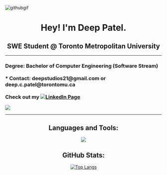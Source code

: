 

![githubgif](https://user-images.githubusercontent.com/103757105/220807401-d840230e-8488-418e-b7f2-26ff804ecacd.gif)

<h1 align="center">
  <div>
    Hey! I'm Deep Patel.
  </div>
</h1>

<h2 align="center">
  SWE Student @ Toronto Metropolitan University
</h2>

---

<h3>
  Degree: Bachelor of Computer Engineering (Software Stream)<br>
  <br>
  * Contact: deepstudios21@gmail.com or deep.c.patel@torontomu.ca<br>
  <br>
  Check out my <a href="https://www.linkedin.com/in/dpatel3337/"><img src="https://img.shields.io/badge/-LinkedIn-0A66C2?&logo=linkedin" alt="LinkedIn Page"></a><br>
</h3>

<p> <img src="https://komarev.com/ghpvc/?username=deep-patel21&style=for-the-badge&color=0a2647"> </p>  


---

</div>
  <h2 align="center">Languages and Tools:</h2>
  <p align="center"> 
    <img src="https://skillicons.dev/icons?i=html,css,javascript,typescript,arduino,c,cpp,java,python,linux,git,github,gitlab,latex,eclipse,vscode,ps,discord,blender,figma,matlab,netlify,ansible,regex,emacs,flask,gcp,linux,matlab,mysql,nextjs,nodejs,react,ps,postman,powershell,tailwind,threejs,vim&perline=13">
  </p>
  <h2 align="center">GitHub Stats:</h3>
<div align="center">


[![Top Langs](https://github-readme-stats.vercel.app/api/top-langs/?username=deep-patel21&langs_count=12&count_private=true&show_icons=true&theme=algolia&layout=compact&lang_count=10)](https://github.com/anuraghazra/github-readme-stats)

